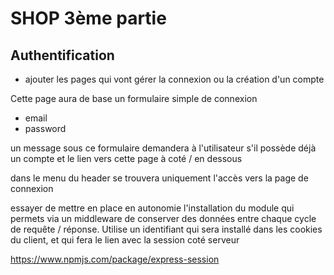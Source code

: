 # SHOP 3ème partie

## Authentification

- ajouter les pages qui vont gérer la connexion ou la création d'un compte

Cette page aura de base un formulaire simple de connexion
- email
- password

un message sous ce formulaire demandera à l'utilisateur s'il possède déjà un compte et le lien vers cette page à coté / en dessous

dans le menu du header se trouvera uniquement l'accès vers la page de connexion


essayer de mettre en place en autonomie l'installation du module qui permets via un middleware de conserver des données entre chaque cycle de requête / réponse.
Utilise un identifiant qui sera installé dans les cookies du client, et qui fera le lien avec la session coté serveur

https://www.npmjs.com/package/express-session